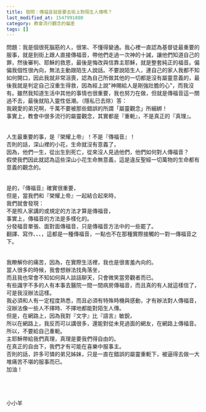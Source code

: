 ```yaml
---
title: 發問：傳福音就是要去街上對陌生人傳嗎？ 
last_modified_at: 1547991880
category: 教會流行觀念的偏差
tags: []
---
```


<p>問題：我是個很死腦筋的人，很笨、不懂得變通。我心裡一直認為基督徒最重要的服事，就是到街上跟人直接傳福音，帶他們走過一次神的十誡，讓他們知道自己的罪，然後審判、耶穌的救恩，最後是悔改與信靠主耶穌，就是整套純正的福音。偏偏我個性很內向，無法主動跟陌生人說話。不要說陌生人，連自己的家人我都不知如何開口，因此我就非常沮喪，認為自己所做其他的一切都是沒有屬靈意義的，最後我就是判定自己沒重生得救，因為經上說"神賜給人是剛強壯膽的心"，而我沒有。雖然我知道生活中其他的事情也很重要，我也努力在做，但就是傳福音這一關過不去，最後就陷入靈性低潮。（隱私已去除）<!--more-->答：<br/>我親愛的弟兄啊，千萬不要被那些錯誤的所謂「屬靈觀念」所綑綁！<br/>事實上，教會中很多流行的屬靈觀念，其實都是『重軛』，不是真正的『真理』。<br/> <br/> <br/>人生最重要的事，是『榮耀上帝』！不是『傳福音』！<br/>否則的話，深山裡的小花，生命就沒有意義了， <br/>因為，他們一生，從出生到死亡，從來沒人見過他們，他們如何對人傳福音？<br/>假使我們因此就認為這些深山小花生命無意義，這是違反聖經一切萬物的生命都有意義的觀念的。<br/> <br/> <br/>是的，『傳福音』確實很重要，<br/>但是，當我們和『榮耀上帝』一起結合起來時，<br/>我們就會發現：<br/>不是照人家講的或規定的方法才算是傳福音，<br/>事實上，傳福音的方法是多樣化的。<br/>分發福音單張、面對面傳福音，只是傳福音方法中的一些罷了。<br/>翻譯、寫作、、、，這都是一種傳福音，一點也不在那種實際接觸的一對一傳福音之下。<br/> <br/> <br/>我瞭解你的痛苦，因為，在實際生活裡，我也是很害羞內向的。<br/>當人很多的時候，我會想辦法找角落坐，<br/>而且我也常會不知如何與人談話聊天，只會微笑當旁觀者而已。<br/>有些識字不多的人有本事去醫院一間一間病房傳福音，而且真的有人就這樣信了，可是我沒辦法這樣。<br/>我必須和人有一定程度熟悉，而且必須有特殊時機與感動，才有辦法對人傳福音，沒辦法像一些人不擇時、不擇地都能對陌生人傳。<br/>但是，在網路上，因為我對『文字』比『語言』敏銳，<br/>所以在網路上，我反而可以講很多，還能對從未見過面的網友，在網路上傳福音。<br/>所以，不要給自己重軛。<br/>主耶穌帶給我們真理，真理是要我們得自由的。<br/>在真正的自由下，我們才有可能在喜樂中服事主。<br/>否則的話，許多可憐的弟兄姊妹，只是一直在錯誤的屬靈重軛下，被逼得去做一大堆痛苦不堪的服事而已。<br/>加油！<br/> <br/> <br/> <br/> <br/>小小羊<br/> <br/> <br/> <br/> <br/> </p>